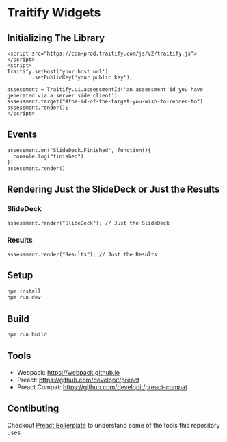 # Traitify Widgets

## Initializing The Library
```
<script src="https://cdn-prod.traitify.com/js/v2/traitify.js"></script>
<script>
Traitify.setHost('your host url')
        .setPublicKey('your public key');

assessment = Traitify.ui.assessmentId('an assessment id you have generated via a server side client')
assessment.target("#the-id-of-the-target-you-wish-to-render-to")
assessment.render();
</script>
```

## Events
```
assessment.on("SlideDeck.Finished", function(){
  console.log("finished")
})
assessment.render()
```

## Rendering Just the SlideDeck or Just the Results
### SlideDeck
```
assessment.render("SlideDeck"); // Just the SlideDeck
```

### Results
```
assessment.render("Results"); // Just the Results
```

## Setup

```sh
npm install
npm run dev
```

## Build

```sh
npm run build
```

## Tools

- Webpack: https://webpack.github.io
- Preact: https://github.com/developit/preact
- Preact Compat: https://github.com/developit/preact-compat

## Contibuting

Checkout [Preact Boilerplate] to understand some of the tools this repository uses

[Preact Boilerplate]: https://github.com/developit/preact-boilerplate
